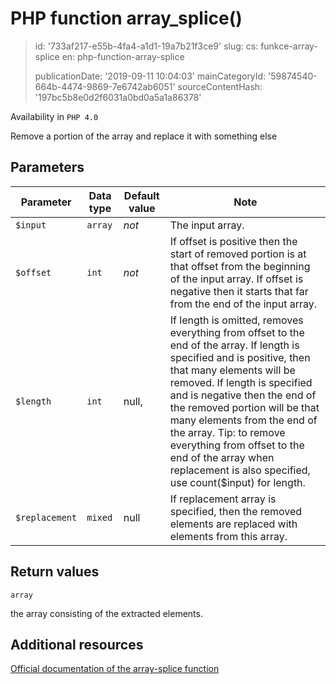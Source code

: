 PHP function array_splice()
===========================

> id: '733af217-e55b-4fa4-a1d1-19a7b21f3ce9'
> slug:
> 	cs: funkce-array-splice
> 	en: php-function-array-splice
> 
> publicationDate: '2019-09-11 10:04:03'
> mainCategoryId: '59874540-664b-4474-9869-7e6742ab6051'
> sourceContentHash: '197bc5b8e0d2f6031a0bd0a5a1a86378'

Availability in `PHP 4.0`

Remove a portion of the array and replace it with something else


Parameters
--------------

| Parameter | Data type | Default value | Note |
|-----|-----|-----|-----|
| `$input` | `array` | *not* | The input array. |
| `$offset` | `int` | *not* | If offset is positive then the start of removed portion is at that offset from the beginning of the input array. If offset is negative then it starts that far from the end of the input array. |
| `$length` | `int` | null, | If length is omitted, removes everything from offset to the end of the array. If length is specified and is positive, then that many elements will be removed. If length is specified and is negative then the end of the removed portion will be that many elements from the end of the array. Tip: to remove everything from offset to the end of the array when replacement is also specified, use count($input) for length. |
| `$replacement` | `mixed` | null | If replacement array is specified, then the removed elements are replaced with elements from this array. |


Return values
----------------

`array`

the array consisting of the extracted elements.

Additional resources
------------

[Official documentation of the array-splice function](https://www.php.net/manual/en/function.array-splice.php)
